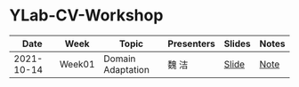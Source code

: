 

# YLab-CV-Workshop

| Date       | Week   | Topic             | Presenters | Slides | Notes |
| ---------- | ------ | ----------------- | ---------- | ----- | ---- |
| 2021-10-14 | Week01 | Domain Adaptation | 魏 洁       |[Slide](Assets/Slides/2021_10_14-JieWei-Domain_Adaptation.pptx)  | [Note](Assets/Notes/2021_10_14-JieWei-Domain_Adaptation.md) |

